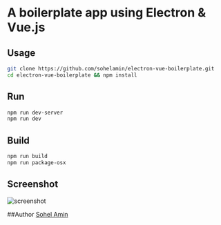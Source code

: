 # A boilerplate app using Electron & Vue.js

## Usage

```bash
git clone https://github.com/sohelamin/electron-vue-boilerplate.git
cd electron-vue-boilerplate && npm install
```

## Run

```bash
npm run dev-server
npm run dev
```

## Build

```bash
npm run build
npm run package-osx
```

## Screenshot
![screenshot](https://cloud.githubusercontent.com/assets/1708683/17278142/0fac0790-5777-11e6-9659-d5b40f12e7cf.png)


##Author
[Sohel Amin](http://www.sohelamin.com)
